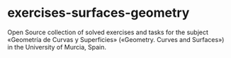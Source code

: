 # exercises-surfaces-geometry
Open Source collection of solved exercises and tasks for the subject «Geometría de Curvas y Superficies» («Geometry. Curves and Surfaces») in the University of Murcia, Spain.
